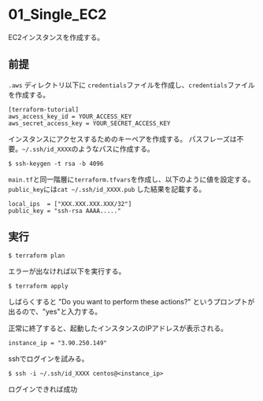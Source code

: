 # 01_Single_EC2
EC2インスタンスを作成する。

## 前提
`.aws` ディレクトリ以下に `credentials`ファイルを作成し、`credentials`ファイルを作成する。

```
[terraform-tutorial]
aws_access_key_id = YOUR_ACCESS_KEY
aws_secret_access_key = YOUR_SECRET_ACCESS_KEY
```

インスタンスにアクセスするためのキーペアを作成する。
パスフレーズは不要。`~/.ssh/id_XXXX`のようなパスに作成する。

```
$ ssh-keygen -t rsa -b 4096
```

`main.tf`と同一階層に`terraform.tfvars`を作成し、以下のように値を設定する。
`public_key`には`cat ~/.ssh/id_XXXX.pub` した結果を記載する。

```
local_ips  = ["XXX.XXX.XXX.XXX/32"]
public_key = "ssh-rsa AAAA....."
```

## 実行

```
$ terraform plan
```

エラーが出なければ以下を実行する。

```
$ terraform apply
```

しばらくすると "Do you want to perform these actions?" というプロンプトが出るので、"yes"と入力する。

正常に終了すると、起動したインスタンスのIPアドレスが表示される。

```
instance_ip = "3.90.250.149"
```

sshでログインを試みる。

```
$ ssh -i ~/.ssh/id_XXXX centos@<instance_ip>
```

ログインできれば成功
